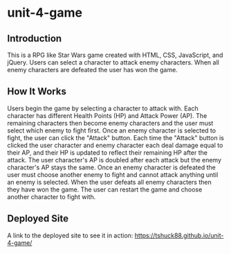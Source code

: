 # unit-4-game

## Introduction

This is a RPG like Star Wars game created with HTML, CSS, JavaScript, and jQuery. Users can select a character to attack enemy characters. When all enemy characters are defeated the user has won the game.

## How It Works

Users begin the game by selecting a character to attack with. Each character has different Health Points (HP) and Attack Power (AP). The remaining characters then become enemy characters and the user must select which enemy to fight first. Once an enemy character is selected to fight, the user can click the "Attack" button. Each time the "Attack" button is clicked the user character and enemy character each deal damage equal to their AP, and their HP is updated to reflect their remaining HP after the attack. The user character's AP is doubled after each attack but the enemy character's AP stays the same. Once an enemy character is defeated the user must choose another enemy to fight and cannot attack anything until an enemy is selected. When the user defeats all enemy characters then they have won the game. The user can restart the game and choose another character to fight with.

## Deployed Site
A link to the deployed site to see it in action: https://tshuck88.github.io/unit-4-game/
